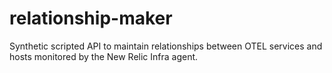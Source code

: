 # relationship-maker
Synthetic scripted API to maintain relationships between OTEL services and hosts monitored by the New Relic Infra agent.
